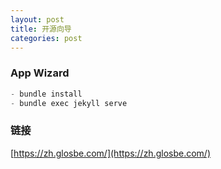 ```yaml
---
layout: post
title: 开源向导
categories: post
---
```

### App Wizard

``` csharp
- bundle install
- bundle exec jekyll serve
```

### 链接
[https://zh.glosbe.com/](https://zh.glosbe.com/)